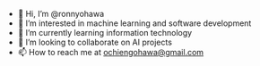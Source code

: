 - 👋 Hi, I’m @ronnyohawa
- 👀 I’m interested in machine learning and software development
- 🌱 I’m currently learning information technology
- 💞️ I’m looking to collaborate on AI projects
- 📫 How to reach me at ochiengohawa@gmail.com

<!---
ronnyohawa/ronnyohawa is a ✨ special ✨ repository because its `README.md` (this file) appears on your GitHub profile.
You can click the Preview link to take a look at your changes.
--->
